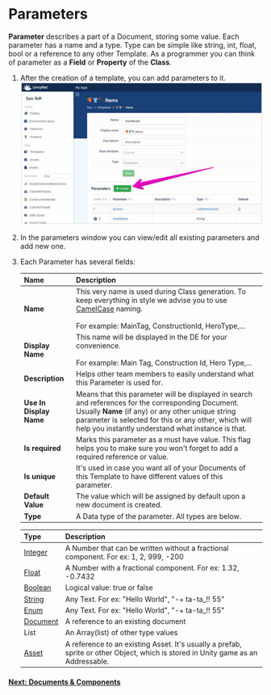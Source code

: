# Parameters

**Parameter** describes a part of a Document, storing some value. Each parameter has a name and a type. Type can be simple like string, int, float, bool or a reference to any other Template. As a programmer you can think of parameter as a **Field** or **Property** of the **Class**.

1.  After the creation of a template, you can add parameters to it.
![Screenshot](../../img/de_example/de_create_params.jpg)

2. In the parameters window you can view/edit all existing parameters and add new one.
    
2.  Each Parameter has several fields:

    Name              | Description
    ------------------|------
    **Name**          | This very name is used during Class generation. To keep everything in style we advise you to use [CamelCase](https://simple.wikipedia.org/wiki/CamelCase) naming.<br/><br/> For example: MainTag, ConstructionId, HeroType,...
    **Display Name**  | This name will be displayed in the DE for your convenience.<br/><br/> For example: Main Tag, Construction Id, Hero Type,...    
    **Description** | Helps other team members to easily understand what this Parameter is used for.
    **Use In Display Name** | Means that this parameter will be displayed in search and references for the corresponding Document. Usually **Name** (if any) or any other unique string parameter is selected for this or any other, which will help you instantly understand what instance is that.
    **Is required** | Marks this parameter as a must have value. This flag helps you to make sure you won't forget to add a required reference or value.
    **Is unique** | It's used in case you want all of your Documents of this Template to have different values of this parameter.
    **Default Value** | The value which will be assigned by default upon a new document is created.
    **Type** | A Data type of the parameter. All types are below.
        
    Type | Description
    -----|------------
    [Integer](https://en.wikipedia.org/wiki/Integer) | A Number that can be written without a fractional component. For ex: 1, 2, 999, -200
    [Float](https://en.wikipedia.org/wiki/Single-precision_floating-point_format) | A Number with a fractional component. For ex: 1.32, -0.7432
    [Boolean](https://en.wikipedia.org/wiki/Boolean_data_type) | Logical value: true or false
    [String](https://en.wikipedia.org/wiki/String_(computer_science)) | Any Text. For ex: "Hello World", "-+ ta-ta_!! 55"
    [Enum](/data_editor/getting_started/enums) | Any Text. For ex: "Hello World", "-+ ta-ta_!! 55"    
    [Document](/data_editor/getting_started/documents) | A reference to an existing document
    List | An Array(list) of other type values
    [Asset](/data_editor/getting_started/assets) | A reference to an existing Asset. It's usually a prefab, sprite or other Object, which is stored in Unity game as an Addressable.

#### [Next: Documents & Components](/data_editor/getting_started/documents)
